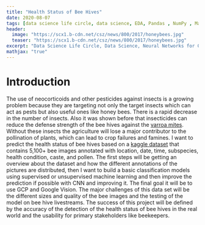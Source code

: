 ```yaml
---
title: "Health Status of Bee Hives"
date: 2020-08-07
tags: [data science life circle, data science, EDA, Pandas , NumPy , Matplotlib , Seaborn , sklearn, CNN, GCP]
header:
  image: "https://scx1.b-cdn.net/csz/news/800/2017/honeybees.jpg"
  teaser: "https://scx1.b-cdn.net/csz/news/800/2017/honeybees.jpg"
excerpt: "Data Science Life Circle, Data Science, Neural Networks for Good"
mathjax: "true"
---
```


# Introduction

The use of neocorticoids and other pesticides against insects is a growing problem because they are targeting not only the target insects which can act as pests but also useful ones like honey bees. There is a rapid decrease in the number of insects. Also it was shown before that insecticides can reduce the defense strength of the bee hives against the [varroa mites](https://www.nature.com/articles/s41598-019-44207-1). Without these insects the agriculture will lose a major contributor to the pollination of plants, which can lead to crop failures and famines.
I want to predict the health status of bee hives based on a [kaggle dataset](https://www.kaggle.com/jenny18/honey-bee-annotated-images) that contains 5,100+ bee images annotated with location, date, time, subspecies, health condition, caste, and pollen. 
The first steps will be getting an overview about the dataset and how the different annotations of the pictures are distributed, then I want to build a basic classification models using supervised or unsupervised machine learning and then improve the prediction if possible with CNN and improving it. The final goal it will be to use GCP and Google Vision. The major challenges of this data set will be the different sizes and quality of the bee images and the testing of the model on bee hive livestreams.
The success of this project will be defined by the accuracy of the detection of the health status of bee hives in the real world and the usability for primary stakeholders like beekeepers. 




